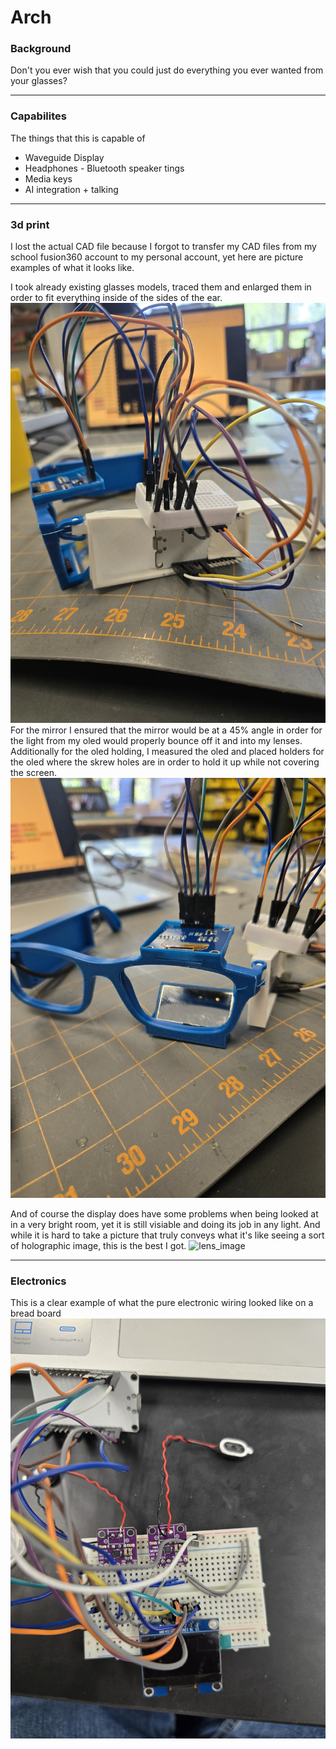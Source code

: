 # Arch

### Background
Don't you ever wish that you could just do everything you ever wanted from your glasses?

---

### Capabilites 
The things that this is capable of 
- Waveguide Display
- Headphones - Bluetooth speaker tings
- Media keys
- AI integration + talking

---

### 3d print 
I lost the actual CAD file because I forgot to transfer my CAD files from my school fusion360 account to my personal account, yet here are picture examples of what it looks like.

I took already existing glasses models, traced them and enlarged them in order to fit everything inside of the sides of the ear. 
![Inside_frame](20250513_132754.jpg)
For the mirror I ensured that the mirror would be at a 45% angle in order for the light from my oled would properly bounce off it and into my lenses. Additionally for the oled holding, I measured the oled and placed holders for the oled where the skrew holes are in order to hold it up while not covering the screen.
![OledandMirrorHolder](20250513_132751.jpg)

And of course the display does have some problems when being looked at in a very bright room, yet it is still visiable and doing its job in any light. And while it is hard to take a picture that truly conveys what it's like seeing a sort of holographic image, this is the best I got.
![lens_image](20250209_175423(1).jpg)


---

### Electronics
This is a clear example of what the pure electronic wiring looked like on a bread board
![Electronics_Look](20250515_084445.jpg)
